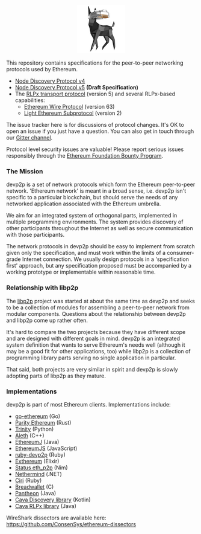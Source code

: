 <p align="center"><img src="etherdog.png"></p>

This repository contains specifications for the peer-to-peer networking protocols used by
Ethereum.

* [Node Discovery Protocol v4]
* [Node Discovery Protocol v5] **(Draft Specification)**
* The [RLPx transport protocol] (version 5) and several RLPx-based capabilities:
  * [Ethereum Wire Protocol] (version 63)
  * [Light Ethereum Subprotocol] (version 2)

The issue tracker here is for discussions of protocol changes. It's OK to open an issue if
you just have a question. You can also get in touch through our [Gitter channel].

Protocol level security issues are valuable! Please report serious issues responsibly
through the [Ethereum Foundation Bounty Program].

### The Mission

devp2p is a set of network protocols which form the Ethereum peer-to-peer network.
'Ethereum network' is meant in a broad sense, i.e. devp2p isn't specific to a particular
blockchain, but should serve the needs of any networked application associated with the
Ethereum umbrella.

We aim for an integrated system of orthogonal parts, implemented in multiple programming
environments. The system provides discovery of other participants throughout the Internet
as well as secure communication with those participants.

The network protocols in devp2p should be easy to implement from scratch given only the
specification, and must work within the limits of a consumer-grade Internet connection. We
usually design protocols in a 'specification first' approach, but any specification
proposed must be accompanied by a working prototype or implementable within reasonable
time.

### Relationship with libp2p

The [libp2p] project was started at about the same time as devp2p and seeks to be a
collection of modules for assembling a peer-to-peer network from modular components.
Questions about the relationship between devp2p and libp2p come up rather often.

It's hard to compare the two projects because they have different scope and are designed
with different goals in mind. devp2p is an integrated system definition that wants to
serve Ethereum's needs well (although it may be a good fit for other applications, too)
while libp2p is a collection of programming library parts serving no single application in
particular.

That said, both projects are very similar in spirit and devp2p is slowly adopting parts of
libp2p as they mature.

### Implementations

devp2p is part of most Ethereum clients. Implementations include:

- [go-ethereum] (Go)
- [Parity Ethereum] (Rust)
- [Trinity] (Python)
- [Aleth] (C++)
- [EthereumJ] (Java)
- [EthereumJS] (JavaScript)
- [ruby-devp2p] (Ruby)
- [Exthereum] (Elixir)
- [Status eth_p2p] (Nim)
- [Nethermind] (.NET)
- [Ciri] (Ruby)
- [Breadwallet] \(C)
- [Pantheon] (Java)
- [Cava Discovery library] (Kotlin)
- [Cava RLPx library] (Java)

WireShark dissectors are available here: https://github.com/ConsenSys/ethereum-dissectors

[Node Discovery Protocol v4]: ./discv4.md
[Node Discovery Protocol v5]: ./discv5/discv5.md
[RLPx transport protocol]: ./rlpx.md
[Ethereum Wire Protocol]: ./caps/eth.md
[Light Ethereum Subprotocol]: ./caps/les.md
[Gitter channel]: https://gitter.im/ethereum/devp2p
[Ethereum Foundation Bounty Program]: https://bounty.ethereum.org
[libp2p]: https://libp2p.org
[go-ethereum]: https://github.com/ethereum/go-ethereum/
[Parity Ethereum]: https://github.com/paritytech/parity-ethereum
[Trinity]: https://github.com/ethereum/trinity
[Aleth]: https://github.com/ethereum/aleth
[EthereumJ]: https://github.com/ethereum/ethereumj
[EthereumJS]: https://github.com/ethereumjs/ethereumjs-devp2p
[ruby-devp2p]: https://github.com/cryptape/ruby-devp2p
[Exthereum]: https://github.com/exthereum/ex_wire
[Status eth_p2p]: https://github.com/status-im/nim-eth-p2p
[Nethermind]: https://github.com/tkstanczak/nethermind
[Ciri]: https://github.com/ciri-ethereum/ciri
[Breadwallet]: https://github.com/breadwallet/breadwallet-core
[Pantheon]: https://github.com/PegaSysEng/pantheon
[Cava Discovery library]: https://github.com/consensys/cava/tree/master/devp2p
[Cava RLPx library]: https://github.com/consensys/cava/tree/master/rlpx
